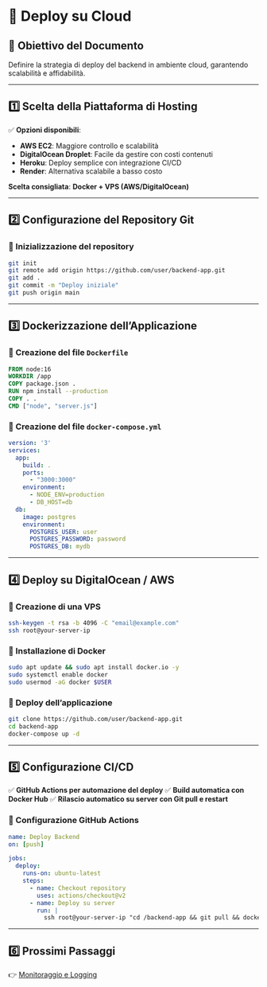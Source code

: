 # 📌 Deploy su Cloud

## 🎯 Obiettivo del Documento

Definire la strategia di deploy del backend in ambiente cloud, garantendo scalabilità e affidabilità.

---

## 1️⃣ Scelta della Piattaforma di Hosting

✅ **Opzioni disponibili**:

- **AWS EC2**: Maggiore controllo e scalabilità
- **DigitalOcean Droplet**: Facile da gestire con costi contenuti
- **Heroku**: Deploy semplice con integrazione CI/CD
- **Render**: Alternativa scalabile a basso costo

**Scelta consigliata**: **Docker + VPS (AWS/DigitalOcean)**

---

## 2️⃣ Configurazione del Repository Git

### 🔹 Inizializzazione del repository

```sh
git init
git remote add origin https://github.com/user/backend-app.git
git add .
git commit -m "Deploy iniziale"
git push origin main
```

---

## 3️⃣ Dockerizzazione dell’Applicazione

### 🔹 Creazione del file `Dockerfile`

```dockerfile
FROM node:16
WORKDIR /app
COPY package.json .
RUN npm install --production
COPY . .
CMD ["node", "server.js"]
```

### 🔹 Creazione del file `docker-compose.yml`

```yaml
version: '3'
services:
  app:
    build: .
    ports:
      - "3000:3000"
    environment:
      - NODE_ENV=production
      - DB_HOST=db
  db:
    image: postgres
    environment:
      POSTGRES_USER: user
      POSTGRES_PASSWORD: password
      POSTGRES_DB: mydb
```

---

## 4️⃣ Deploy su DigitalOcean / AWS

### 🔹 Creazione di una VPS

```sh
ssh-keygen -t rsa -b 4096 -C "email@example.com"
ssh root@your-server-ip
```

### 🔹 Installazione di Docker

```sh
sudo apt update && sudo apt install docker.io -y
sudo systemctl enable docker
sudo usermod -aG docker $USER
```

### 🔹 Deploy dell’applicazione

```sh
git clone https://github.com/user/backend-app.git
cd backend-app
docker-compose up -d
```

---

## 5️⃣ Configurazione CI/CD

✅ **GitHub Actions per automazione del deploy** ✅ **Build automatica con Docker Hub** ✅ **Rilascio automatico su server con Git pull e restart**

### 🔹 Configurazione GitHub Actions

```yaml
name: Deploy Backend
on: [push]

jobs:
  deploy:
    runs-on: ubuntu-latest
    steps:
      - name: Checkout repository
        uses: actions/checkout@v2
      - name: Deploy su server
        run: |
          ssh root@your-server-ip "cd /backend-app && git pull && docker-compose up -d --build"
```

---

## 6️⃣ Prossimi Passaggi

👉 [Monitoraggio e Logging](https://chatgpt.com/c/05_Deployment/03_Monitoraggio)